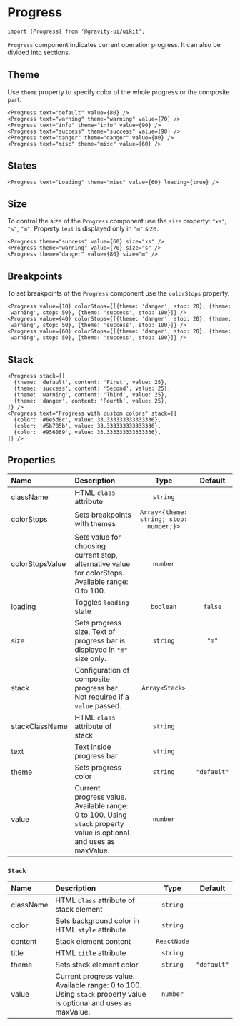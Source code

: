 <!--GITHUB_BLOCK-->

# Progress

<!--/GITHUB_BLOCK-->

```tsx
import {Progress} from '@gravity-ui/uikit';
```

`Progress` component indicates current operation progress. It can also be divided into sections.

## Theme

Use `theme` property to specify color of the whole progress or the composite part.

<!--LANDING_BLOCK

<ExampleBlock
  code={`
<Progress text="default" value={80} />
<Progress text="warning" theme="warning" value={70} />
<Progress text="info" theme="info" value={90} />
<Progress text="success" theme="success" value={90} />
<Progress text="danger" theme="danger" value={80} />
<Progress text="misc" theme="misc" value={60} />
`}
>
  <div style={{width: '30%'}}>
    <UIKit.Progress text="default" value={80} />
    <div style={{height: '15px'}} />
    <UIKit.Progress text="success" theme="success" value={90} />
  </div>
  <div style={{width: '30%'}}>
    <UIKit.Progress text="warning" theme="warning" value={70} />
    <div style={{height: '15px'}} />
    <UIKit.Progress text="danger" theme="danger" value={80} />
  </div>
  <div style={{width: '30%'}}>
    <UIKit.Progress text="info" theme="info "value={90} />
    <div style={{height: '15px'}} />
    <UIKit.Progress text="misc" theme="misc" value={60} />
  </div>
</ExampleBlock>

LANDING_BLOCK-->

<!--GITHUB_BLOCK-->

```tsx
<Progress text="default" value={80} />
<Progress text="warning" theme="warning" value={70} />
<Progress text="info" theme="info" value={90} />
<Progress text="success" theme="success" value={90} />
<Progress text="danger" theme="danger" value={80} />
<Progress text="misc" theme="misc" value={60} />
```

<!--/GITHUB_BLOCK-->

## States

<!--LANDING_BLOCK

<ExampleBlock
  code={`
<Progress text="Loading" theme="misc" value={60} loading={true} />
`}
>
  <div style={{width: '30%'}}>
    <UIKit.Progress text="Loading" theme="misc" value={60} loading={true} />
  </div>
</ExampleBlock>

LANDING_BLOCK-->

<!--GITHUB_BLOCK-->

```tsx
<Progress text="Loading" theme="misc" value={60} loading={true} />
```

<!--/GITHUB_BLOCK-->

## Size

To control the size of the `Progress` component use the `size` property: `"xs"`, `"s"`, `"m"`. Property `text` is displayed only in `"m"` size.

<!--LANDING_BLOCK

<ExampleBlock
  code={`
<Progress theme="success" value={60} size="xs" />
<Progress theme="warning" value={70} size="s" />
<Progress theme="danger" value={80} size="m" />
`}
>
  <div style={{width: '30%'}}><UIKit.Progress theme="success" value={60} size="xs" /></div>
  <div style={{width: '30%'}}><UIKit.Progress theme="warning" value={70} size="s" /></div>
  <div style={{width: '30%'}}><UIKit.Progress theme="danger" value={80} size="m" /></div>
</ExampleBlock>

LANDING_BLOCK-->

<!--GITHUB_BLOCK-->

```tsx
<Progress theme="success" value={60} size="xs" />
<Progress theme="warning" value={70} size="s" />
<Progress theme="danger" value={80} size="m" />
```

<!--/GITHUB_BLOCK-->

## Breakpoints

To set breakpoints of the `Progress` component use the `colorStops` property.

<!--LANDING_BLOCK

<ExampleBlock
  code={`
<Progress
  value={10}
  colorStops={[{theme: 'danger', stop: 20}, {theme: 'warning', stop: 50}, {theme: 'success', stop: 100}]}
/>
<Progress
  value={40}
  colorStops={[{theme: 'danger', stop: 20}, {theme: 'warning', stop: 50}, {theme: 'success', stop: 100}]}
/>
<Progress
  value={60}
  colorStops={[{theme: 'danger', stop: 20}, {theme: 'warning', stop: 50}, {theme: 'success', stop: 100}]}
/>
`}
>
  <div style={{width: '30%'}}>
    <UIKit.Progress
      value={10}
      colorStops={[{theme: 'danger', stop: 20}, {theme: 'warning', stop: 50}, {theme: 'success', stop: 100}]}
    />
  </div>
  <div style={{width: '30%'}}>
    <UIKit.Progress
      value={40}
      colorStops={[{theme: 'danger', stop: 20}, {theme: 'warning', stop: 50}, {theme: 'success', stop: 100}]}
    />
  </div>
  <div style={{width: '30%'}}>
    <UIKit.Progress
      value={60}
      colorStops={[{theme: 'danger', stop: 20}, {theme: 'warning', stop: 50}, {theme: 'success', stop: 100}]}
    />
  </div>
</ExampleBlock>

LANDING_BLOCK-->

<!--GITHUB_BLOCK-->

```tsx
<Progress value={10} colorStops={[{theme: 'danger', stop: 20}, {theme: 'warning', stop: 50}, {theme: 'success', stop: 100}]} />
<Progress value={40} colorStops={[{theme: 'danger', stop: 20}, {theme: 'warning', stop: 50}, {theme: 'success', stop: 100}]} />
<Progress value={60} colorStops={[{theme: 'danger', stop: 20}, {theme: 'warning', stop: 50}, {theme: 'success', stop: 100}]} />
```

<!--/GITHUB_BLOCK-->

## Stack

<!--LANDING_BLOCK

<ExampleBlock
  code={`
<Progress
  stack={[
    {theme: 'default', content: 'First', value: 25},
    {theme: 'success', content: 'Second', value: 25},
    {theme: 'warning', content: 'Third', value: 25},
    {theme: 'danger', content: 'Fourth', value: 25},
  ]}
/>
<Progress text="Progress with custom colors"
  stack={[
    {color: '#6e5d8c', value: 33.333333333333336},
    {color: '#5b785b', value: 33.333333333333336},
    {color: '#956069', value: 33.333333333333336},
  ]}
/>
`}
>
<div style={{width: '30%'}}>
  <UIKit.Progress
    stack={[
      {theme: 'default', content: 'First', value: 25},
      {theme: 'success', content: 'Second', value: 25},
      {theme: 'warning', content: 'Third', value: 25},
      {theme: 'danger', content: 'Fourth', value: 25},
    ]}
  />
</div>
<div style={{width: '30%'}}>
  <UIKit.Progress text="Progress with custom colors"
    stack={[
      {color: '#6e5d8c', value: 33.333333333333336},
      {color: '#5b785b', value: 33.333333333333336},
      {color: '#956069', value: 33.333333333333336},
    ]}
  />
</div>
</ExampleBlock>

LANDING_BLOCK-->

<!--GITHUB_BLOCK-->

```tsx
<Progress stack={[
  {theme: 'default', content: 'First', value: 25},
  {theme: 'success', content: 'Second', value: 25},
  {theme: 'warning', content: 'Third', value: 25},
  {theme: 'danger', content: 'Fourth', value: 25},
]} />
<Progress text="Progress with custom colors" stack={[
  {color: '#6e5d8c', value: 33.333333333333336},
  {color: '#5b785b', value: 33.333333333333336},
  {color: '#956069', value: 33.333333333333336},
]} />
```

<!--/GITHUB_BLOCK-->

## Properties

| Name            | Description                                                                                                       |                  Type                   |   Default   |
| :-------------- | :---------------------------------------------------------------------------------------------------------------- | :-------------------------------------: | :---------: |
| className       | HTML `class` attribute                                                                                            |                `string`                 |             |
| colorStops      | Sets breakpoints with themes                                                                                      | `Array<{theme: string; stop: number;}>` |             |
| colorStopsValue | Sets value for choosing current stop, alternative value for colorStops. Available range: 0 to 100.                |                `number`                 |             |
| loading         | Toggles `loading` state                                                                                           |                `boolean`                |   `false`   |
| size            | Sets progress size. Text of progress bar is displayed in `"m"` size only.                                         |                `string`                 |    `"m"`    |
| stack           | Configuration of composite progress bar. Not required if a `value` passed.                                        |             `Array<Stack>`              |             |
| stackClassName  | HTML `class` attribute of stack                                                                                   |                `string`                 |             |
| text            | Text inside progress bar                                                                                          |                `string`                 |             |
| theme           | Sets progress color                                                                                               |                `string`                 | `"default"` |
| value           | Current progress value. Available range: 0 to 100. Using `stack` property value is optional and uses as maxValue. |                `number`                 |             |

### `Stack`

| Name      | Description                                                                                                       |    Type     |   Default   |
| :-------- | :---------------------------------------------------------------------------------------------------------------- | :---------: | :---------: |
| className | HTML `class` attribute of stack element                                                                           |  `string`   |             |
| color     | Sets background color in HTML `style` attribute                                                                   |  `string`   |             |
| content   | Stack element content                                                                                             | `ReactNode` |             |
| title     | HTML `title` attribute                                                                                            |  `string`   |             |
| theme     | Sets stack element color                                                                                          |  `string`   | `"default"` |
| value     | Current progress value. Available range: 0 to 100. Using `stack` property value is optional and uses as maxValue. |  `number`   |             |
